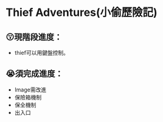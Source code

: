 # Thief Adventures(小偷歷險記)
## 😗現階段進度：    
- thief可以用鍵盤控制。   

      
## 😭須完成進度：       
- Image需改進    
- 保險箱機制       
- 保全機制        
- 出入口       
